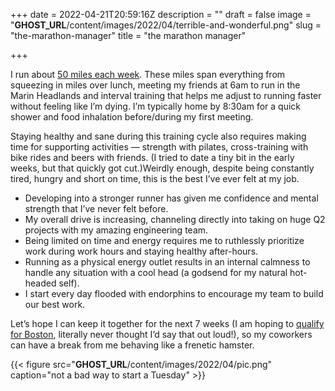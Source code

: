 +++
date = 2022-04-21T20:59:16Z
description = ""
draft = false
image = "__GHOST_URL__/content/images/2022/04/terrible-and-wonderful.png"
slug = "the-marathon-manager"
title = "the marathon manager"

+++


I run about [50 miles each week](https://www.strava.com/athletes/10023764). These miles span everything from squeezing in miles over lunch, meeting my friends at 6am to run in the Marin Headlands and interval training that helps me adjust to running faster without feeling like I’m dying. I’m typically home by 8:30am for a quick shower and food inhalation before/during my first meeting.

Staying healthy and sane during this training cycle also requires making time for supporting activities — strength with pilates, cross-training with bike rides and beers with friends. (I tried to date a tiny bit in the early weeks, but that quickly got cut.)Weirdly enough, despite being constantly tired, hungry and short on time, this is the best I’ve ever felt at my job.

* Developing into a stronger runner has given me confidence and mental strength that I’ve never felt before.
* My overall drive is increasing, channeling directly into taking on huge Q2 projects with my amazing engineering team.
* Being limited on time and energy requires me to ruthlessly prioritize work during work hours and staying healthy after-hours.
* Running as a physical energy outlet results in an internal calmness to handle any situation with a cool head (a godsend for my natural hot-headed self).
* I start every day flooded with endorphins to encourage my team to build our best work.

Let’s hope I can keep it together for the next 7 weeks (I am hoping to [qualify for Boston](https://www.baa.org/races/boston-marathon/qualify), literally never thought I’d say that out loud!), so my coworkers can have a break from me behaving like a frenetic hamster.

{{< figure src="__GHOST_URL__/content/images/2022/04/pic.png" caption="not a bad way to start a Tuesday" >}}



